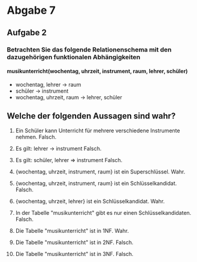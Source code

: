 # Abgabe 7

## Aufgabe 2

### Betrachten Sie das folgende Relationenschema mit den dazugehörigen funktionalen Abhängigkeiten

#### musikunterricht(wochentag, uhrzeit, instrument, raum, lehrer, schüler)
- wochentag, lehrer &rarr; raum
- schüler &rarr; instrument
- wochentag, uhrzeit, raum &rarr; lehrer, schüler

## Welche der folgenden Aussagen sind wahr?

1. Ein Schüler kann Unterricht für mehrere verschiedene Instrumente nehmen. 
   Falsch. 

2. Es gilt: lehrer &rarr; instrument 
   Falsch. 

3. Es gilt: schüler, lehrer &rArr; instrument 
   Falsch. 

4. {wochentag, uhrzeit, instrument, raum} ist ein Superschlüssel. 
    Wahr. 

5. {wochentag, uhrzeit, instrument, raum} ist ein Schlüsselkandidat.
    Falsch. 

6. {wochentag, uhrzeit, lehrer} ist ein Schlüsselkandidat.
    Wahr.

7. In der Tabelle "musikunterricht" gibt es nur einen Schlüsselkandidaten.
   Falsch. 

8. Die Tabelle "musikunterricht" ist in 1NF.
   Wahr. 

9. Die Tabelle "musikunterricht" ist in 2NF.
   Falsch. 

10. Die Tabelle "musikunterricht" ist in 3NF.
    Falsch.